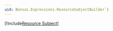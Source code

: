 ```yaml
---
uid: Bonsai.Expressions.ResourceSubjectBuilder`1
---
```


[!include[Resource Subject](~/articles/subject-resource.md)]